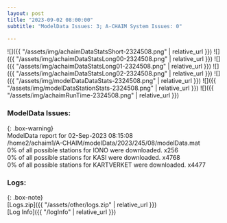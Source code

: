 ```yaml
---
layout: post
title: "2023-09-02 08:00:00"
subtitle: "ModelData Issues: 3; A-CHAIM System Issues: 0"

---
```


![]({{ "/assets/img/achaimDataStatsShort-2324508.png" | relative_url }})
![]({{ "/assets/img/achaimDataStatsLong00-2324508.png" | relative_url }})
![]({{ "/assets/img/achaimDataStatsLong01-2324508.png" | relative_url }})
![]({{ "/assets/img/achaimDataStatsLong02-2324508.png" | relative_url }})
![]({{ "/assets/img/modelDataDataStats-2324508.png" | relative_url }})
![]({{ "/assets/img/modelDataStationStats-2324508.png" | relative_url }})
![]({{ "/assets/img/achaimRunTime-2324508.png" | relative_url }})


### ModelData Issues:  
  
{: .box-warning}  
 ModelData report for 02-Sep-2023 08:15:08   
 /home2/achaim1/A-CHAIM/modelData/2023/245/08/modelData.mat   
 0% of all possible stations for IONO were downloaded. x256   
 0% of all possible stations for KASI were downloaded. x4768   
 0% of all possible stations for KARTVERKET were downloaded. x4477   
  


### Logs:  
  
{: .box-note}  
[Logs.zip]({{ "/assets/other/logs.zip" | relative_url }})  
[Log Info]({{ "/logInfo" | relative_url }})  
